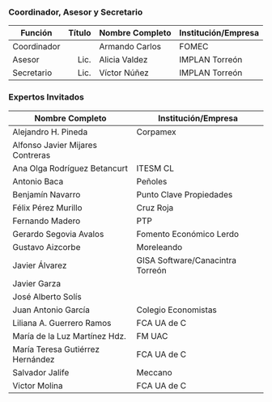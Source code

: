 

### Coordinador, Asesor y Secretario

Función     | Título | Nombre Completo          | Institución/Empresa
------------|-------:|--------------------------|---------------------
Coordinador |        | Armando Carlos           | FOMEC
Asesor      |  Lic.  | Alicia Valdez            | IMPLAN Torreón
Secretario  |  Lic.  | Víctor Núñez             | IMPLAN Torreón


### Expertos Invitados

Nombre Completo                  | Institución/Empresa              
---------------------------------|----------------------------------
Alejandro H. Pineda 			 | Corpamex
Alfonso Javier Mijares Contreras | 
Ana Olga Rodríguez Betancurt     | ITESM CL
Antonio Baca  				     | Peñoles
Benjamín Navarro                 | Punto Clave Propiedades
Félix Pérez Murillo              | Cruz Roja 
Fernando Madero   			     | PTP
Gerardo Segovia Avalos 		     | Fomento Económico Lerdo		
Gustavo Aizcorbe				 | Moreleando 
Javier Álvarez                   | GISA Software/Canacintra Torreón
Javier Garza                     | 
José Alberto Solís 		         | 
Juan Antonio García              | Colegio Economistas
Liliana A. Guerrero Ramos		 | FCA UA de C
María de la Luz Martínez Hdz.    | FM UAC
María Teresa Gutiérrez Hernández | FCA UA de C
Salvador Jalife  				 | Meccano
Victor Molina                    | FCA UA de C 
